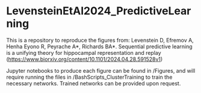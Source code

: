 # LevensteinEtAl2024_PredictiveLearning

This is a repository to reproduce the figures from:
Levenstein D, Efremov A, Henha Eyono R, Peyrache A*, Richards BA*. Sequential predictive learning is a unifying theory for hippocampal representation and replay
(https://www.biorxiv.org/content/10.1101/2024.04.28.591528v1)

Jupyter notebooks to produce each figure can be found in /Figures, and will require running the files in /BashScripts_ClusterTraining to train the necessary networks. Trained networks can be provided upon request.
